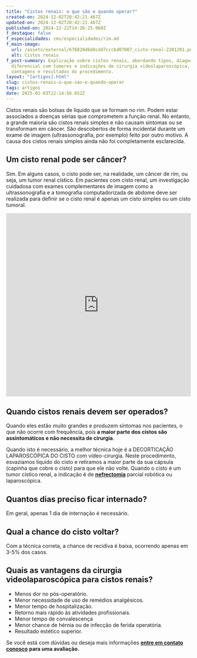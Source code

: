 ```yaml
---
title: "Cistos renais: o que são e quando operar?"
created-on: 2024-12-02T20:42:21.467Z
updated-on: 2024-12-02T20:42:21.467Z
published-on: 2024-12-22T14:26:25.060Z
f_destaque: false
f_especialidades: cms/especialidades/rim.md
f_main-image:
  url: /assets/external/676820d6d8cdd7cccbd07007_cisto-renal-2201201.png
  alt: Cistos renais
f_post-summary: Explicação sobre cistos renais, abordando tipos, diagnóstico
  diferencial com tumores e indicações de cirurgia videolaparoscópica, incluindo
  vantagens e resultados do procedimento.
layout: "[artigos].html"
slug: cistos-renais-o-que-sao-e-quando-operar
tags: artigos
date: 2025-01-03T22:14:56.652Z
---
```

Cistos renais são bolsas de líquido que se formam no rim. Podem estar associados a doenças sérias que comprometem a função renal. No entanto, a grande maioria são cistos renais simples e não causam sintomas ou se transformam em câncer. São descobertos de forma incidental durante um exame de imagem (ultrassonografia, por exemplo) feito por outro motivo. A causa dos cistos renais simples ainda não foi completamente esclarecida.

## Um cisto renal pode ser câncer?

Sim. Em alguns casos, o cisto pode ser, na realidade, um câncer de rim, ou seja, um tumor renal cístico. Em pacientes com cisto renal, um investigação cuidadosa com exames complementares de imagem como a ultrassonografia e a tomografia computadorizada de abdome deve ser realizada para definir se o cisto renal é apenas um cisto simples ou um cisto tumoral.<div style="text-align: center; margin-bottom: 20px;">

  <iframe
    width="100%"
    height="500"
    src="https://www.youtube.com/embed/ENmm29wnM-c"
    title="Cirurgia com laser para cálculos renais"
    frameborder="0"
    allow="accelerometer; autoplay; clipboard-write; encrypted-media; gyroscope; picture-in-picture; web-share"
    referrerpolicy="strict-origin-when-cross-origin"
    allowfullscreen
    id="responsive-video"
    style="max-width: 800px; margin: 0 auto; display: block;"
  ></iframe>
  <script>
    function adjustIframeHeight() {
      var iframe = document.getElementById('responsive-video');
      if (window.innerWidth < 768) {
        iframe.style.height = '300px'; // Altura para celular
      } else {
        iframe.style.height = '500px'; // Altura para desktop
      }
    }  </script>
</div>

## Quando cistos renais devem ser operados?

Quando eles estão muito grandes e produzem sintomas nos pacientes, o que não ocorre com frequência, pois **a maior parte dos cistos são assintomáticos e não necessita de cirurgia**.

Quando isto é necessário, a melhor técnica hoje é a DECORTICAÇÃO LAPAROSCÓPICA DO CISTO com vídeo-cirurgia. Neste procedimento, esvaziamos líquido do cisto e retiramos a maior parte da sua cápsula (capinha que cobre o cisto) para que ele não volte. Quando o cisto é um tumor cístico renal, a indicação é de **[nefrectomia](https://uroconsult.com.br/artigos/cirurgia-robotica-para-cancer-de-prostata-vantagens-e-desvantagens/)** parcial robótica ou laparoscópica.

## Quantos dias preciso ficar internado?

Em geral, apenas 1 dia de internação é necessário.

## Qual a chance do cisto voltar?

Com a técnica correta, a chance de recidiva é baixa, ocorrendo apenas em 3-5% dos casos.

## Quais as vantagens da cirurgia videolaparoscópica para cistos renais?

* Menos dor no pós-operatório.
* Menor necessidade de uso de remédios analgésicos.
* Menor tempo de hospitalização.
* Retorno mais rápido às atividades profissionais.
* Menor tempo de convalescença
* Menor chance de hérnia ou de infecção de ferida operatória.
* Resultado estético superior.

Se você está com dúvidas ou deseja mais informações  **[entre em contato conosco](https://api.whatsapp.com/send?phone=5592981270310)** **para uma avaliação.**